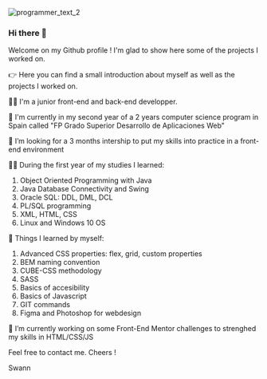 
![programmer_text_2](https://user-images.githubusercontent.com/79744175/175014145-970bfea3-2234-4045-8ef5-ec94c651f48b.jpg)

### Hi there 👋

Welcome on my Github profile ! I'm glad to show here some of the projects I worked on. 

👉 Here you can find a small introduction about myself as well as the projects I worked on.

👨‍💻 I'm a junior front-end and back-end developper.

🚀 I'm currently in my second year of a 2 years computer science program in Spain called "FP Grado Superior Desarrollo de Aplicaciones Web"

💼 I’m looking for a 3 months intership to put my skills into practice in a front-end environment

👨‍🎓 During the first year of my studies I learned: 
1. Object Oriented Programming with Java
2. Java Database Connectivity and Swing
3. Oracle SQL: DDL, DML, DCL
4. PL/SQL programming
5. XML, HTML, CSS
6. Linux and Windows 10 OS

🌱 Things I learned by myself:
1. Advanced CSS properties: flex, grid, custom properties
2. BEM naming convention
3. CUBE-CSS methodology
4. SASS
4. Basics of accesibility
5. Basics of Javascript
6. GIT commands
6. Figma and Photoshop for webdesign 

🔭 I’m currently working on some Front-End Mentor challenges to strenghed my skills in HTML/CSS/JS

Feel free to contact me.
Cheers !

Swann

